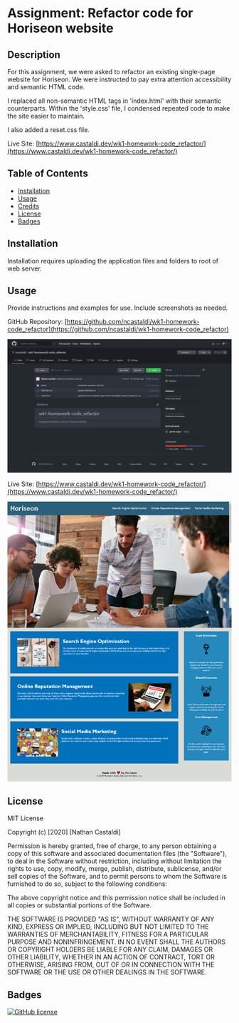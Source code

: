 # Assignment: Refactor code for Horiseon website

## Description 

For this assignment, we were asked to refactor an existing single-page website for Horiseon. We were instructed to pay extra attention accessibility and semantic HTML code.

I replaced all non-semantic HTML tags in 'index.html' with their semantic counterparts. Within the 'style.css' file, I condensed repeated code to make the site easier to maintain.

I also added a reset.css file.

Live Site: [https://www.castaldi.dev/wk1-homework-code_refactor/](https://www.castaldi.dev/wk1-homework-code_refactor/)

## Table of Contents

* [Installation](#installation)
* [Usage](#usage)
* [Credits](#credits)
* [License](#license)
* [Badges](#badges)


## Installation

Installation requires uploading the application files and folders to root of web server.


## Usage 

Provide instructions and examples for use. Include screenshots as needed.

GitHub Repository: [https://github.com/ncastaldi/wk1-homework-code_refactor](https://github.com/ncastaldi/wk1-homework-code_refactor)

![alt text](assets/images/reposcreenshot.png)

Live Site: [https://www.castaldi.dev/wk1-homework-code_refactor/](https://www.castaldi.dev/wk1-homework-code_refactor/)

![alt text](assets/images/sitescreenshot.png)


## License

MIT License

Copyright (c) [2020] [Nathan Castaldi]

Permission is hereby granted, free of charge, to any person obtaining a copy
of this software and associated documentation files (the "Software"), to deal
in the Software without restriction, including without limitation the rights
to use, copy, modify, merge, publish, distribute, sublicense, and/or sell
copies of the Software, and to permit persons to whom the Software is
furnished to do so, subject to the following conditions:

The above copyright notice and this permission notice shall be included in all
copies or substantial portions of the Software.

THE SOFTWARE IS PROVIDED "AS IS", WITHOUT WARRANTY OF ANY KIND, EXPRESS OR
IMPLIED, INCLUDING BUT NOT LIMITED TO THE WARRANTIES OF MERCHANTABILITY,
FITNESS FOR A PARTICULAR PURPOSE AND NONINFRINGEMENT. IN NO EVENT SHALL THE
AUTHORS OR COPYRIGHT HOLDERS BE LIABLE FOR ANY CLAIM, DAMAGES OR OTHER
LIABILITY, WHETHER IN AN ACTION OF CONTRACT, TORT OR OTHERWISE, ARISING FROM,
OUT OF OR IN CONNECTION WITH THE SOFTWARE OR THE USE OR OTHER DEALINGS IN THE
SOFTWARE.


## Badges

[![GitHub license](https://img.shields.io/github/license/ncastaldi/wk1-homework-code_refactor?style=flat-square)](https://github.com/ncastaldi/wk1-homework-code_refactor)